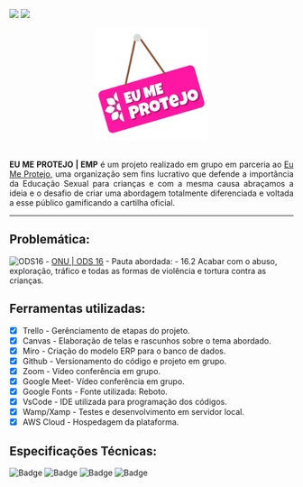[<img src="https://img.shields.io/badge/-RECODE%20pro%202020-purple">](https://www.recodepro.org.br/)
 [<img src="https://img.shields.io/badge/-Em%20desenvolvimento-yellow">](#)
 
<div align="center">
<img src ="https://github.com/Re04nan/Project-EMP/blob/master/frontend/src/assets/images/eumeprotejo.png"  width="200px"  alt="Logo Eu Me Protejo" title="logo EMP">
</div>
<br/>
<p align="justify" font-size="22px"> 
 <b>EU ME PROTEJO | EMP</b> é um projeto realizado em grupo em parceria ao <a href="https://www.eumeprotejo.com/">Eu Me Protejo</a>, 
 uma organização sem fins lucrativo que defende a importância da Educação Sexual para crianças e com a mesma causa abraçamos a ideia
 e o desafio de criar uma abordagem totalmente diferenciada e voltada a esse público gamificando a cartilha oficial. 
</>
 
 <hr>

## Problemática:

<img src="http://www.agenda2030.com.br/static/home/images/ods_icons/16.png" width="40px" alt="ODS16" title="ONU|ODS16">
- <a href="https://brasil.un.org/pt-br/sdgs/16">ONU | ODS 16</a> 
  - Pauta abordada:
    - 16.2 Acabar com o abuso, exploração, tráfico e todas as formas de violência e tortura contra as crianças.
    
## Ferramentas utilizadas:

- [x] Trello - Gerênciamento de etapas do projeto.
- [x] Canvas - Elaboração de telas e rascunhos sobre o tema abordado.
- [x] Miro - Criação do modelo ERP para o banco de dados.
- [x] Github - Versionamento do código e projeto em grupo.
- [x] Zoom - Vídeo conferência em grupo.
- [x] Google Meet- Vídeo conferência em grupo.
- [x] Google Fonts - Fonte utilizada: Reboto.
- [x] VsCode - IDE utilizada para programação dos códigos.
- [x] Wamp/Xamp - Testes e desenvolvimento em servidor local.
- [x] AWS Cloud - Hospedagem da plataforma.

## Especificações Técnicas: 

![Badge](https://img.shields.io/static/v1?labelColor=black&label&message=Database%20MySQL&color=blue&style=for-the-badge&logo=MySQL)
![Badge](https://img.shields.io/static/v1?labelColor=gray&label&message=Framework%20JQuery&color=gray&style=for-the-badge&logo=JQuery)
![Badge](https://img.shields.io/static/v1?labelColor=purple&label&message=Framework%20Bootstrap&color=purple&style=for-the-badge&logo=Bootstrap)
![Badge](https://img.shields.io/static/v1?labelColor=black&label&message=CDN%20Font%20Awesome&color=yellow&style=for-the-badge&logo=Fontawesome)
